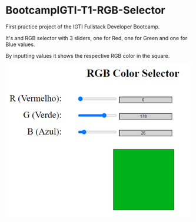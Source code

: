 # BootcampIGTI-T1-RGB-Selector

First practice project of the IGTI Fullstack Developer Bootcamp. 

It's and RGB selector with 3 sliders, one for Red, one for Green and one for Blue values. 

By inputting values it shows the respective RGB color in the square. 

<img src="./preview.png">
